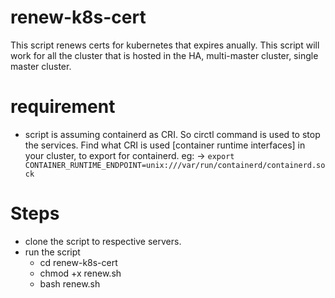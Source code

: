 # renew-k8s-cert
This script renews certs for kubernetes that expires anually. This script will work for all the cluster that is hosted in the HA, multi-master cluster, single master cluster.

# requirement
  - script is assuming containerd as CRI. So circtl command is used to stop the services. Find what CRI is used [container runtime interfaces] in your cluster,
    to export for containerd. eg: -> `export CONTAINER_RUNTIME_ENDPOINT=unix:///var/run/containerd/containerd.sock`

# Steps
  - clone the script to respective servers.
  - run the script 
    - cd renew-k8s-cert
    - chmod +x renew.sh
    - bash renew.sh
